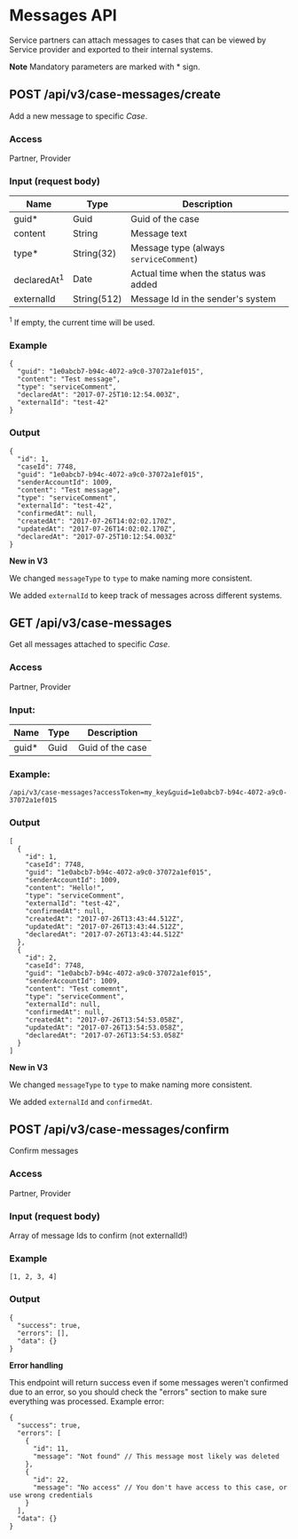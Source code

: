 # Messages API

Service partners can attach messages to cases that can be viewed by
Service provider and exported to their internal systems.

**Note** Mandatory parameters are marked with \* sign.

## POST /api/v3/case-messages/create

Add a new message to specific *Case*.

### Access

Partner, Provider

### Input (request body)


| Name            | Type         | Description                                |
|-----------------|--------------|--------------------------------------------|
| guid\*          | Guid         | Guid of the case                           |
| content         | String       | Message text                               |
| type\*          | String(32)   | Message type (always `serviceComment`)     |
| declaredAt<sup>1</sup> | Date      | Actual time when the status was added |
| externalId | String(512) | Message Id in the sender's system |

<sup>1</sup> If empty, the current time will be used.

### Example

```
{
  "guid": "1e0abcb7-b94c-4072-a9c0-37072a1ef015",
  "content": "Test message",
  "type": "serviceComment",
  "declaredAt": "2017-07-25T10:12:54.003Z",
  "externalId": "test-42"
}
```

### Output

```
{
  "id": 1,
  "caseId": 7748,
  "guid": "1e0abcb7-b94c-4072-a9c0-37072a1ef015",
  "senderAccountId": 1009,
  "content": "Test message",
  "type": "serviceComment",
  "externalId": "test-42",
  "confirmedAt": null,
  "createdAt": "2017-07-26T14:02:02.170Z",
  "updatedAt": "2017-07-26T14:02:02.170Z",
  "declaredAt": "2017-07-25T10:12:54.003Z"
}
```

**New in V3**

We changed `messageType` to `type` to make naming more consistent.

We added `externalId` to keep track of messages across different systems.

## GET /api/v3/case-messages

Get all messages attached to specific *Case*.

### Access

Partner, Provider

### Input:

| Name     | Type   | Description        |
|----------|--------|--------------------|
| guid\*   | Guid   | Guid of the case   |

### Example:

```
/api/v3/case-messages?accessToken=my_key&guid=1e0abcb7-b94c-4072-a9c0-37072a1ef015
```

### Output

```
[
  {
    "id": 1,
    "caseId": 7748,
    "guid": "1e0abcb7-b94c-4072-a9c0-37072a1ef015",
    "senderAccountId": 1009,
    "content": "Hello!",
    "type": "serviceComment",
    "externalId": "test-42",
    "confirmedAt": null,
    "createdAt": "2017-07-26T13:43:44.512Z",
    "updatedAt": "2017-07-26T13:43:44.512Z",
    "declaredAt": "2017-07-26T13:43:44.512Z"
  },
  {
    "id": 2,
    "caseId": 7748,
    "guid": "1e0abcb7-b94c-4072-a9c0-37072a1ef015",
    "senderAccountId": 1009,
    "content": "Test comemnt",
    "type": "serviceComment",
    "externalId": null,
    "confirmedAt": null,
    "createdAt": "2017-07-26T13:54:53.058Z",
    "updatedAt": "2017-07-26T13:54:53.058Z",
    "declaredAt": "2017-07-26T13:54:53.058Z"
  }
]
```

**New in V3**

We changed `messageType` to `type` to make naming more consistent.

We added `externalId` and `confirmedAt`.

## POST /api/v3/case-messages/confirm

Confirm messages

### Access

Partner, Provider

### Input (request body)

Array of message Ids to confirm (not externalId!)

### Example

```
[1, 2, 3, 4]
```

### Output

```
{
  "success": true,
  "errors": [],
  "data": {}
}
```

**Error handling**

This endpoint will return success even if some messages weren't confirmed due to an error, so you should check the "errors" section to make sure everything was processed. Example error:

```
{
  "success": true,
  "errors": [
    {
      "id": 11,
      "message": "Not found" // This message most likely was deleted
    },
    {
      "id": 22,
      "message": "No access" // You don't have access to this case, or use wrong credentials
    }
  ],
  "data": {}
}
```
